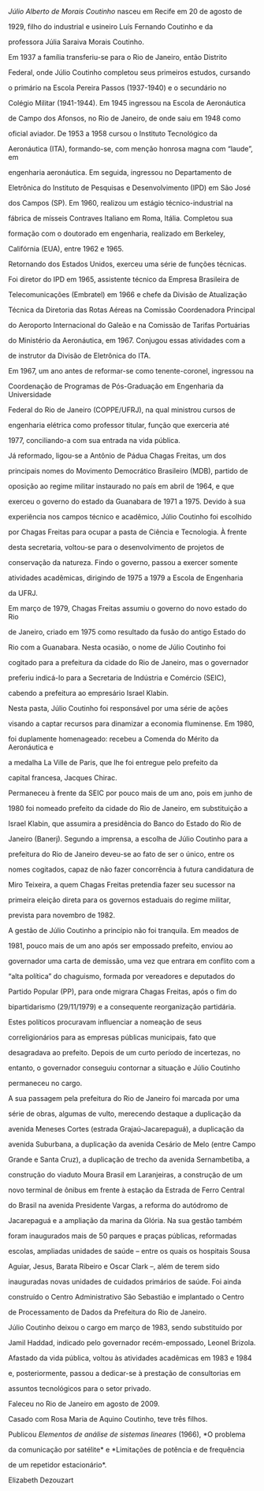 

*Júlio Alberto de Morais Coutinho* nasceu em Recife em 20 de agosto de

1929, filho do industrial e usineiro Luís Fernando Coutinho e da

professora Júlia Saraiva Morais Coutinho.



Em 1937 a família transferiu-se para o Rio de Janeiro, então Distrito

Federal, onde Júlio Coutinho completou seus primeiros estudos, cursando

o primário na Escola Pereira Passos (1937-1940) e o secundário no

Colégio Militar (1941-1944). Em 1945 ingressou na Escola de Aeronáutica

de Campo dos Afonsos, no Rio de Janeiro, de onde saiu em 1948 como

oficial aviador. De 1953 a 1958 cursou o Instituto Tecnológico da

Aeronáutica (ITA), formando-se, com menção honrosa magna com “laude”, em

engenharia aeronáutica. Em seguida, ingressou no Departamento de

Eletrônica do Instituto de Pesquisas e Desenvolvimento (IPD) em São José

dos Campos (SP). Em 1960, realizou um estágio técnico-industrial na

fábrica de mísseis Contraves Italiano em Roma, Itália. Completou sua

formação com o doutorado em engenharia, realizado em Berkeley,

Califórnia (EUA), entre 1962 e 1965.



Retornando dos Estados Unidos, exerceu uma série de funções técnicas.

Foi diretor do IPD em 1965, assistente técnico da Empresa Brasileira de

Telecomunicações (Embratel) em 1966 e chefe da Divisão de Atualização

Técnica da Diretoria das Rotas Aéreas na Comissão Coordenadora Principal

do Aeroporto Internacional do Galeão e na Comissão de Tarifas Portuárias

do Ministério da Aeronáutica, em 1967. Conjugou essas atividades com a

de instrutor da Divisão de Eletrônica do ITA.



Em 1967, um ano antes de reformar-se como tenente-coronel, ingressou na

Coordenação de Programas de Pós-Graduação em Engenharia da Universidade

Federal do Rio de Janeiro (COPPE/UFRJ), na qual ministrou cursos de

engenharia elétrica como professor titular, função que exerceria até

1977, conciliando-a com sua entrada na vida pública.



Já reformado, ligou-se a Antônio de Pádua Chagas Freitas, um dos

principais nomes do Movimento Democrático Brasileiro (MDB), partido de

oposição ao regime militar instaurado no país em abril de 1964, e que

exerceu o governo do estado da Guanabara de 1971 a 1975. Devido à sua

experiência nos campos técnico e acadêmico, Júlio Coutinho foi escolhido

por Chagas Freitas para ocupar a pasta de Ciência e Tecnologia. À frente

desta secretaria, voltou-se para o desenvolvimento de projetos de

conservação da natureza. Findo o governo, passou a exercer somente

atividades acadêmicas, dirigindo de 1975 a 1979 a Escola de Engenharia

da UFRJ.



Em março de 1979, Chagas Freitas assumiu o governo do novo estado do Rio

de Janeiro, criado em 1975 como resultado da fusão do antigo Estado do

Rio com a Guanabara. Nesta ocasião, o nome de Júlio Coutinho foi

cogitado para a prefeitura da cidade do Rio de Janeiro, mas o governador

preferiu indicá-lo para a Secretaria de Indústria e Comércio (SEIC),

cabendo a prefeitura ao empresário Israel Klabin.



Nesta pasta, Júlio Coutinho foi responsável por uma série de ações

visando a captar recursos para dinamizar a economia fluminense. Em 1980,

foi duplamente homenageado: recebeu a Comenda do Mérito da Aeronáutica e

a medalha La Ville de Paris, que lhe foi entregue pelo prefeito da

capital francesa, Jacques Chirac.



Permaneceu à frente da SEIC por pouco mais de um ano, pois em junho de

1980 foi nomeado prefeito da cidade do Rio de Janeiro, em substituição a

Israel Klabin, que assumira a presidência do Banco do Estado do Rio de

Janeiro (Banerj). Segundo a imprensa, a escolha de Júlio Coutinho para a

prefeitura do Rio de Janeiro deveu-se ao fato de ser o único, entre os

nomes cogitados, capaz de não fazer concorrência à futura candidatura de

Miro Teixeira, a quem Chagas Freitas pretendia fazer seu sucessor na

primeira eleição direta para os governos estaduais do regime militar,

prevista para novembro de 1982.



A gestão de Júlio Coutinho a princípio não foi tranquila. Em meados de

1981, pouco mais de um ano após ser empossado prefeito, enviou ao

governador uma carta de demissão, uma vez que entrara em conflito com a

“alta política” do chaguismo, formada por vereadores e deputados do

Partido Popular (PP), para onde migrara Chagas Freitas, após o fim do

bipartidarismo (29/11/1979) e a consequente reorganização partidária.

Estes políticos procuravam influenciar a nomeação de seus

correligionários para as empresas públicas municipais, fato que

desagradava ao prefeito. Depois de um curto período de incertezas, no

entanto, o governador conseguiu contornar a situação e Júlio Coutinho

permaneceu no cargo.



A sua passagem pela prefeitura do Rio de Janeiro foi marcada por uma

série de obras, algumas de vulto, merecendo destaque a duplicação da

avenida Meneses Cortes (estrada Grajaú-Jacarepaguá), a duplicação da

avenida Suburbana, a duplicação da avenida Cesário de Melo (entre Campo

Grande e Santa Cruz), a duplicação de trecho da avenida Sernambetiba, a

construção do viaduto Moura Brasil em Laranjeiras, a construção de um

novo terminal de ônibus em frente à estação da Estrada de Ferro Central

do Brasil na avenida Presidente Vargas, a reforma do autódromo de

Jacarepaguá e a ampliação da marina da Glória. Na sua gestão também

foram inaugurados mais de 50 parques e praças públicas, reformadas

escolas, ampliadas unidades de saúde – entre os quais os hospitais Sousa

Aguiar, Jesus, Barata Ribeiro e Oscar Clark –, além de terem sido

inauguradas novas unidades de cuidados primários de saúde. Foi ainda

construído o Centro Administrativo São Sebastião e implantado o Centro

de Processamento de Dados da Prefeitura do Rio de Janeiro.



Júlio Coutinho deixou o cargo em março de 1983, sendo substituído por

Jamil Haddad, indicado pelo governador recém-empossado, Leonel Brizola.

Afastado da vida pública, voltou às atividades acadêmicas em 1983 e 1984

e, posteriormente, passou a dedicar-se à prestação de consultorias em

assuntos tecnológicos para o setor privado.



Faleceu no Rio de Janeiro em agosto de 2009.



Casado com Rosa Maria de Aquino Coutinho, teve três filhos.



Publicou *Elementos de análise de sistemas lineares* (1966), *O problema

da comunicação por satélite* e *Limitações de potência e de frequência

de um repetidor estacionário*.



Elizabeth Dezouzart




